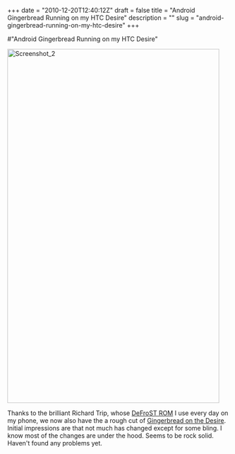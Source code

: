 +++
date = "2010-12-20T12:40:12Z"
draft = false
title = "Android Gingerbread Running on my HTC Desire"
description = ""
slug = "android-gingerbread-running-on-my-htc-desire"
+++

#"Android Gingerbread Running on my HTC Desire"


 <div class='p_embed p_image_embed'>
<img alt="Screenshot_2" height="800" src="http://getfile0.posterous.com/getfile/files.posterous.com/conoroneill/0yHfiUMVXYcVPxyMr8uxk7Zj3YuJLMBX49DR3515eVFpl9mgAxLrxpgYg1a6/screenshot_2.png" width="480" />
</div>
<p>Thanks to the brilliant Richard Trip, whose <a href="http://forum.xda-developers.com/showthread.php?t=690477">DeFroST ROM</a> I use every day on my phone, we now also have the a rough cut of <a href="http://forum.xda-developers.com/showthread.php?t=880465">Gingerbread on the Desire</a>. Initial impressions are that not much has changed except for some bling. I know most of the changes are under the hood. Seems to be rock solid. Haven&#39;t found any problems yet.</p>
 
